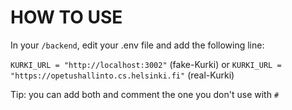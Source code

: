 HOW TO USE
==========

In your ```/backend```, edit your .env file and add the following line:

```KURKI_URL = "http://localhost:3002"``` (fake-Kurki) or
```KURKI_URL = "https://opetushallinto.cs.helsinki.fi"``` (real-Kurki)

Tip: you can add both and comment the one you don't use with ```#```
